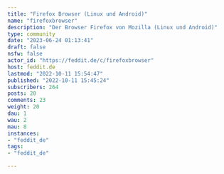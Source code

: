 ```yaml
---
title: "Firefox Browser (Linux und Android)" 
name: "firefoxbrowser"
description: "Der Browser Firefox von Mozilla (Linux und Android)"
type: community
date: "2023-06-24 01:13:41"
draft: false
nsfw: false
actor_id: "https://feddit.de/c/firefoxbrowser"
host: feddit.de
lastmod: "2022-10-11 15:54:47"
published: "2022-10-11 15:45:24"
subscribers: 264
posts: 20
comments: 23
weight: 20
dau: 1
wau: 2
mau: 8
instances:
- "feddit_de"
tags: 
- "feddit_de"

---
```

